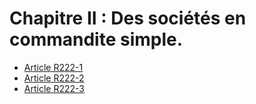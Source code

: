 # Chapitre II : Des sociétés en commandite simple.

- [Article R222-1](article-r222-1.md)
- [Article R222-2](article-r222-2.md)
- [Article R222-3](article-r222-3.md)
